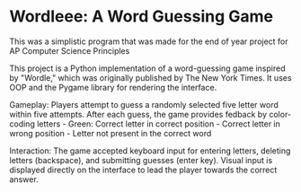 # Wordleee: A Word Guessing Game
This was a simplistic program that was made for the end of year project for AP Computer Science Principles

This project is a Python implementation of a word-guessing game inspired by "Wordle,"
which was originally published by The New York Times. It uses OOP and the Pygame library
for rendering the interface.

Gameplay:
  Players attempt to guess a randomly selected five letter word within five attempts.
  After each guess, the game provides fedback by color-coding letters
    - Green: Correct letter in correct position
    - Correct letter in wrong position
    - Letter not present in the correct word

Interaction:
  The game accepted keyboard input for entering letters, deleting letters (backspace), and submitting guesses (enter key).
  Visual input is displayed directly on the interface to lead the player towards the correct answer.
